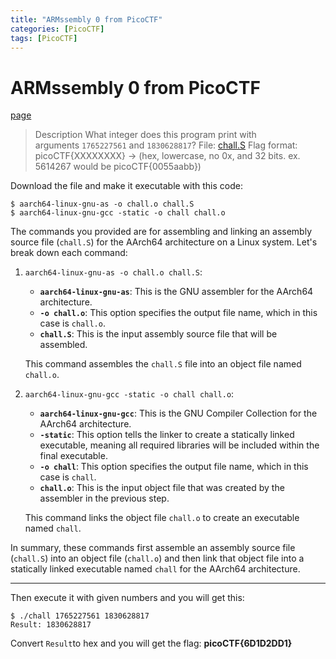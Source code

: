 ```yaml
---
title: "ARMssembly 0 from PicoCTF"
categories: [PicoCTF]
tags: [PicoCTF]
---
```

# ARMssembly 0 from PicoCTF
[page](https://play.picoctf.org/practice/challenge/160?category=3&difficulty=2&page=4&solved=0)
>Description
>What integer does this program print with arguments `1765227561` and `1830628817`? File: [chall.S](https://mercury.picoctf.net/static/37069d9462289016ea1869ef4c993912/chall.S) Flag format: picoCTF{XXXXXXXX} -> (hex, lowercase, no 0x, and 32 bits. ex. 5614267 would be picoCTF{0055aabb})

Download the file and make it executable with this code: 
```
$ aarch64-linux-gnu-as -o chall.o chall.S
$ aarch64-linux-gnu-gcc -static -o chall chall.o
```
The commands you provided are for assembling and linking an assembly source file (`chall.S`) for the AArch64 architecture on a Linux system. Let's break down each command:

1. `aarch64-linux-gnu-as -o chall.o chall.S`:
    
    - **`aarch64-linux-gnu-as`**: This is the GNU assembler for the AArch64 architecture.
    - **`-o chall.o`**: This option specifies the output file name, which in this case is `chall.o`.
    - **`chall.S`**: This is the input assembly source file that will be assembled.
    
    This command assembles the `chall.S` file into an object file named `chall.o`.
    
2. `aarch64-linux-gnu-gcc -static -o chall chall.o`:
    
    - **`aarch64-linux-gnu-gcc`**: This is the GNU Compiler Collection for the AArch64 architecture.
    - **`-static`**: This option tells the linker to create a statically linked executable, meaning all required libraries will be included within the final executable.
    - **`-o chall`**: This option specifies the output file name, which in this case is `chall`.
    - **`chall.o`**: This is the input object file that was created by the assembler in the previous step.
    
    This command links the object file `chall.o` to create an executable named `chall`.
    

In summary, these commands first assemble an assembly source file (`chall.S`) into an object file (`chall.o`) and then link that object file into a statically linked executable named `chall` for the AArch64 architecture.
***
Then execute it with given numbers and you will get this:
```
$ ./chall 1765227561 1830628817
Result: 1830628817
```
Convert `Result`to hex and you will get the flag:
**picoCTF{6D1D2DD1}**
